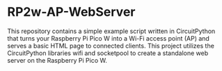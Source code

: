 # RP2w-AP-WebServer
This repository contains a simple example script written in CircuitPython that turns your Raspberry Pi Pico W into a Wi-Fi access point (AP) and serves a basic HTML page to connected clients. This project utilizes the CircuitPython libraries wifi and socketpool to create a standalone web server on the Raspberry Pi Pico W.
